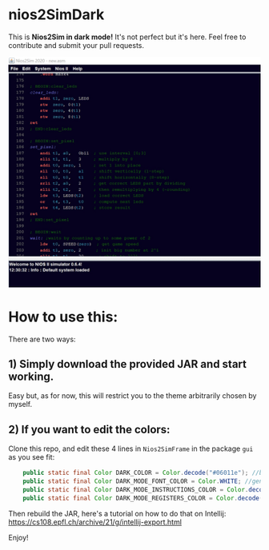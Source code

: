 # nios2SimDark

This is **Nios2Sim in dark mode!**
It's not perfect but it's here. Feel free to contribute and submit your pull requests.

![preview](https://github.com/Dicedead/nios2SimDark/blob/main/preview.jpg)

# How to use this:
There are two ways:
## 1) Simply download the provided JAR and start working.
Easy but, as for now, this will restrict you to the theme arbitrarily chosen by myself.
## 2) If you want to edit the colors: 
Clone this repo, and edit these 4 lines in ``Nios2SimFrame`` in the package ``gui`` as you see fit:
```java
    public static final Color DARK_COLOR = Color.decode("#06011e"); //background color
    public static final Color DARK_MODE_FONT_COLOR = Color.WHITE; //general font color
    public static final Color DARK_MODE_INSTRUCTIONS_COLOR = Color.decode("#e75350"); //addi, sti, etc
    public static final Color DARK_MODE_REGISTERS_COLOR = Color.decode("#1cd6f2"); //t1, zero, etc
```
Then rebuild the JAR, here's a tutorial on how to do that on Intellij: https://cs108.epfl.ch/archive/21/g/intellij-export.html

Enjoy!
